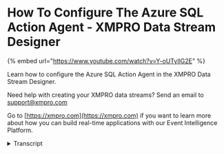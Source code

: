 # How To Configure The Azure SQL Action Agent - XMPRO Data Stream Designer
{% embed url="https://www.youtube.com/watch?v=Y-oUTyIlG2E" %}

Learn how to configure the Azure SQL Action Agent in the XMPRO Data Stream Designer. 

Need help with creating your XMPRO data streams? Send an email to support@xmpro.com 

Go to [https://xmpro.com](https://xmpro.com) if you want to learn more about how you can build real-time applications with our Event Intelligence Platform.
<details>
<summary>Transcript</summary>what we are going to do here is look at

how to set up and configure their sequel

database action agent I already have an

event simulator agent set up and

configured which will generate

temperature readings that need to be

written to is vo sequel database what I

now want to do is to setup and configure

MySQL database action agent go to the

toolbox and search for Azure sequel you

will find it under action agent click on

the agent and drag it to the canvas

connect the output end point of the

first agent to the input end point of

the second click Save double click on

your edge agent this is where you will

be setting up your agent first make sure

you're using the correct collection if

not select another collection from the

drop down next at the server IP or DNS

name of your sequel database at your

username

if you'd like to use sequel server

authentication click on the checkbox add

your password

next select the database you want to

write the data to

if you would like to create a new table

select the check box and specify a name

for the new table otherwise select the

table from the drop-down

click apply click Save
</details>